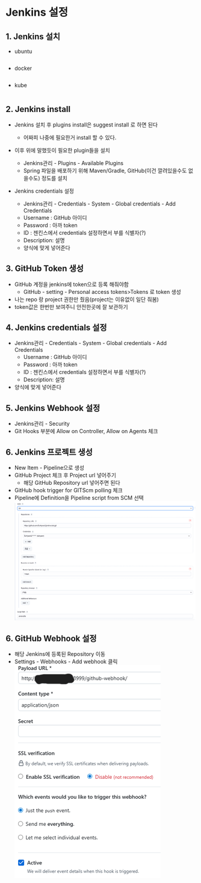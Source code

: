# Jenkins 설정

## 1. Jenkins 설치
- ubuntu
    ```bash
    ```

- docker
    ```yml
    ```

- kube
    ```yaml
    ```

## 2. Jenkins install
- Jenkins 설치 후 plugins install은 suggest install 로 하면 된다
    - 어짜피 나중에 필요한거 install 할 수 있다.

- 이후 위에 말했듯이 필요한 plugin들을 설치
    - Jenkins관리 - Plugins - Available Plugins
    - Spring 파일을 배포하기 위해 Maven/Gradle, GitHub(이건 깔려있을수도 없을수도) 정도를 설치

- Jenkins credentials 설정
    - Jenkins관리 - Credentials - System - Global credentials - Add Credentials
    - Username : GitHub 아이디
    - Password : 아까 token
    - ID : 젠킨스에서 credentials 설정하면서 부를 식별자(?)
    - Description: 설명
    - 양식에 맞게 넣어준다

## 3. GitHub Token 생성
- GitHub 계정을 jenkins에 token으로 등록 해줘야함
    - GitHub - setting - Personal access tokens>Tokens 로 token 생성
- 나는 repo 랑 project 권한만 줬음(project는 이유없이 일단 줘봄)
- token값은 한번만 보여주니 안전한곳에 잘 보관하기

## 4. Jenkins credentials 설정
- Jenkins관리 - Credentials - System - Global credentials - Add Credentials
    - Username : GitHub 아이디
    - Password : 아까 token
    - ID : 젠킨스에서 credentials 설정하면서 부를 식별자(?)
    - Description: 설명
- 양식에 맞게 넣어준다

## 5. Jenkins Webhook 설정
- Jenkins관리 - Security
- Git Hooks 부분에 Allow on Controller, Allow on Agents 체크 

## 6. Jenkins 프로젝트 생성
- New Item - Pipeline으로 생성
- GitHub Project 체크 후 Project url 넣어주기
    - 해당 GitHub Repository url 넣어주면 된다
- GitHub hook trigger for GITScm polling 체크
- Pipeline에 Definition을 Pipeline script from SCM 선택
    ![alt text](<scm 설정.png>)

## 6. GitHub Webhook 설정
- 해당 Jenkins에 등록된 Repository 이동
- Settings - Webhooks - Add webhook 클릭
    ![alt text](<GitHub webhook 설정.png>)